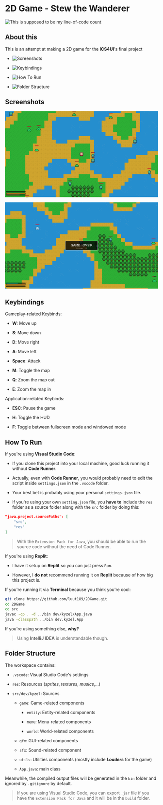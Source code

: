 # 2D Game - Stew the Wanderer

![This is supposed to be my line-of-code count](https://tokei.rs/b1/github/luut189/2DGame?category=code)

## About this

This is an attempt at making a 2D game for the **ICS4UI**'s final project

- ![Screenshots](#screenshots)

- ![Keybindings](#keybindings)

- ![How To Run](#how-to-run)

- ![Folder Structure](#folder-structure)

## Screenshots

![Screenshot](screenshots/3.png)

![Screenshot](screenshots/5.png)

## Keybindings

Gameplay-related Keybinds:

- **W**: Move up

- **S**: Move down

- **D**: Move right

- **A**: Move left

- **Space**: Attack

- **M**: Toggle the map

- **Q**: Zoom the map out

- **E**: Zoom the map in

Application-related Keybinds:

- **ESC**: Pause the game

- **H**: Toggle the HUD

- **F**: Toggle between fullscreen mode and windowed mode

## How To Run

If you're using **Visual Studio Code**:

- If you clone this project into your local machine, good luck running it without **Code Runner**.

- Actually, even with **Code Runner**, you would probably need to edit the script inside `settings.json` in the `.vscode` folder.

- Your best bet is probably using your personal `settings.json` file.

- If you're using your own `setting.json` file, you **have to** include the `res` folder as a source folder along with the `src` folder by doing this:

```json
"java.project.sourcePaths": [
    "src",
    "res"
]
```

> With the `Extension Pack for Java`, you should be able to run the source code without the need of Code Runner.

If you're using **Replit**:

- I have it setup on **Replit** so you can just press `Run`.

- However, I **do not** recommend running it on **Replit** because of how big this project is.

If you're running it via **Terminal** because you think you're cool:

```bash
git clone https://github.com/luut189/2DGame.git
cd 2DGame
cd src
javac -cp . -d ../bin dev/kyzel/App.java
java -classpath ../bin dev.kyzel.App
```

If you're using something else, **why?**

> Using **IntelliJ IDEA** is understandable though.

## Folder Structure

The workspace contains:

- `.vscode`: Visual Studio Code's settings

- `res`: Resources (*sprites*, *textures*, *musics*,...)

- `src/dev/kyzel`: Sources

  - `game`: Game-related components

    - `entity`: Entity-related components

    - `menu`: Menu-related components

    - `world`: World-related components

  - `gfx`: GUI-related components
  
  - `sfx`: Sound-related component

  - `utils`: Utilities components (mostly include ***Loaders*** for the game)

  - `App.java`: main class

Meanwhile, the compiled output files will be generated in the `bin` folder and ignored by `.gitignore` by default.

> If you are using Visual Studio Code, you can export `.jar` file if you have the `Extension Pack for Java` and it will be in the `build` folder.

